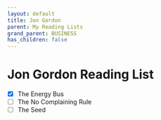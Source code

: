 ```yaml
---
layout: default
title: Jon Gordon
parent: My Reading Lists
grand_parent: BUSINESS
has_children: false
---
```


# Jon Gordon Reading List
- [X] The Energy Bus
- [ ] The No Complaining Rule
- [ ] The Seed